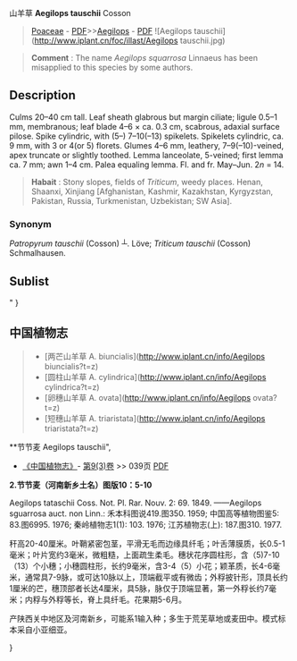 山羊草 **Aegilops tauschii** Cosson

> [Poaceae](http://www.iplant.cn/info/Poaceae?t=foc) - [PDF](http://www.iplant.cn/foc/pdf/Poaceae.pdf)>>[Aegilops](Aegilops-山羊草属.md) - [PDF](http://www.iplant.cn/foc/pdf/Aegilops.pdf)
![Aegilops tauschii](http://www.iplant.cn/foc/illast/Aegilops tauschii.jpg)

> **Comment** : 
> The name *Aegilops squarrosa* Linnaeus has been misapplied to this species by some authors.

## Description

Culms 20–40 cm tall. Leaf sheath glabrous but margin ciliate; ligule 0.5–1 mm, membranous; leaf blade 4–6 × ca. 0.3 cm, scabrous, adaxial surface pilose. Spike cylindric, with (5–) 7–10(–13) spikelets. Spikelets cylindric, ca. 9 mm, with 3 or 4(or 5) florets. Glumes 4–6 mm, leathery, 7–9(–10)-veined, apex truncate or slightly toothed. Lemma lanceolate, 5-veined; first lemma ca. 7 mm; awn 1–4 cm. Palea equaling lemma. Fl. and fr. May–Jun. 2*n* = 14.

> **Habait** : 
> Stony slopes, fields of *Triticum*, weedy places. Henan, Shaanxi, Xinjiang [Afghanistan, Kashmir, Kazakhstan, Kyrgyzstan, Pakistan, Russia, Turkmenistan, Uzbekistan; SW Asia].

### Synonym
*Patropyrum tauschii* (Cosson) ┴. Löve; *Triticum tauschii* (Cosson) Schmalhausen.

## Sublist
"
}

## 中国植物志

> * [两芒山羊草  A.  biuncialis](http://www.iplant.cn/info/Aegilops biuncialis?t=z)
> * [圆柱山羊草  A.  cylindrica](http://www.iplant.cn/info/Aegilops cylindrica?t=z)
> * [卵穗山羊草  A.  ovata](http://www.iplant.cn/info/Aegilops ovata?t=z)
> * [短穗山羊草  A.  triaristata](http://www.iplant.cn/info/Aegilops triaristata?t=z)

**节节麦 Aegilops tauschii",


* [《中国植物志》](http://www.iplant.cn/frps)- [第9(3)卷](http://www.iplant.cn/frps/vol/9(3)) >> 039页 [PDF](http://www.iplant.cn/frps/pdf/9(3)/039a.pdf)

**2.节节麦（河南新乡土名）图版10：5-10**

Aegilops tataschii Coss. Not. Pl. Rar. Nouv. 2: 69. 1849. ——Aegilops sguarrosa auct. non Linn.: 禾本科图说419.图350. 1959; 中国高等植物图鉴5: 83.图6995. 1976; 秦岭植物志1(1): 103. 1976; 江苏植物志(上): 187.图310. 1977.

秆高20-40厘米。叶鞘紧密包茎，平滑无毛而边缘具纤毛；叶舌薄膜质，长0.5-1毫米；叶片宽约3毫米，微粗糙，上面疏生柔毛。穗状花序圆柱形，含（5)7-10（13）个小穗；小穗圆柱形，长约9毫米，含3-4（5）小花；颖革质，长4-6毫米，通常具7-9脉，或可达10脉以上，顶端截平或有微齿；外稃披针形，顶具长约1厘米的芒，穗顶部者长达4厘米，具5脉，脉仅于顶端显著，第一外稃长约7毫米；内稃与外稃等长，脊上具纤毛。花果期5-6月。

产陕西关中地区及河南新乡，可能系1输入种；多生于荒芜草地或麦田中。模式标本采自小亚细亚。


}